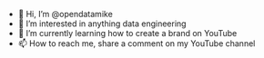 - 👋 Hi, I’m @opendatamike
- 👀 I’m interested in anything data engineering
- 🌱 I’m currently learning how to create a brand on YouTube
- 📫 How to reach me, share a comment on my YouTube channel
